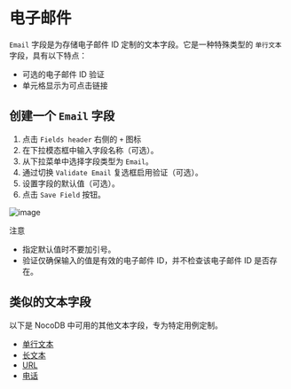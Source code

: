 # 电子邮件

`Email` 字段是为存储电子邮件 ID 定制的文本字段。它是一种特殊类型的 `单行文本` 字段，具有以下特点：

- 可选的电子邮件 ID 验证
- 单元格显示为可点击链接

## 创建一个 `Email` 字段 [](https://docs.nocodb.com/getting-started/self-hosted/installation/aws-ecs/#create-an-email-field "直接链接到创建 Email 字段")

1. 点击 `Fields header` 右侧的 `+` 图标
2. 在下拉模态框中输入字段名称（可选）。
3. 从下拉菜单中选择字段类型为 `Email`。
4. 通过切换 `Validate Email` 复选框启用验证（可选）。
5. 设置字段的默认值（可选）。
6. 点击 `Save Field` 按钮。

![image](https://docs.nocodb.com/assets/images/email-764cb45f6208ba575ca2b5c1dabded86.png)

注意

- 指定默认值时不要加引号。
- 验证仅确保输入的值是有效的电子邮件 ID，并不检查该电子邮件 ID 是否存在。

## 类似的文本字段 [](https://docs.nocodb.com/getting-started/self-hosted/installation/aws-ecs/#similar-text-based-fields "直接链接到类似的文本字段")

以下是 NocoDB 中可用的其他文本字段，专为特定用例定制。

- [单行文本](https://docs.nocodb.com/fields/field-types/text-based/single-line-text)
- [长文本](https://docs.nocodb.com/fields/field-types/text-based/long-text)
- [URL](https://docs.nocodb.com/fields/field-types/text-based/url)
- [电话](https://docs.nocodb.com/fields/field-types/text-based/phonenumber)
